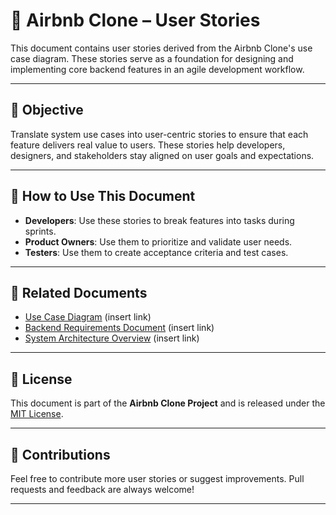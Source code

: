 # 📘 Airbnb Clone – User Stories

This document contains user stories derived from the Airbnb Clone's use case diagram. These stories serve as a foundation for designing and implementing core backend features in an agile development workflow.

---

## 🎯 Objective

Translate system use cases into user-centric stories to ensure that each feature delivers real value to users. These stories help developers, designers, and stakeholders stay aligned on user goals and expectations.

---

## 🧭 How to Use This Document

- **Developers**: Use these stories to break features into tasks during sprints.
- **Product Owners**: Use them to prioritize and validate user needs.
- **Testers**: Use them to create acceptance criteria and test cases.

---

## 📄 Related Documents

- [Use Case Diagram](#) (insert link)
- [Backend Requirements Document](#) (insert link)
- [System Architecture Overview](#) (insert link)

---

## 📝 License

This document is part of the **Airbnb Clone Project** and is released under the [MIT License](LICENSE).

---

## 🙌 Contributions

Feel free to contribute more user stories or suggest improvements. Pull requests and feedback are always welcome!

---
